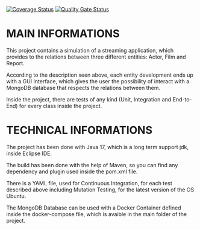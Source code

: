 [![Coverage Status](https://coveralls.io/repos/github/Gabry98/apt-project-repository/badge.svg?branch=master)](https://coveralls.io/github/Gabry98/apt-project-repository?branch=master)
[![Quality Gate Status](https://sonarcloud.io/api/project_badges/measure?project=apt-project-repository_filmapp&metric=alert_status)](https://sonarcloud.io/summary/new_code?id=apt-project-repository_filmapp)

# MAIN INFORMATIONS

This project contains a simulation of a streaming application, which provides to the relations between three different entities: Actor, Film and Report.

According to the description seen above, each entity development ends up with a GUI Interface, which gives the user the possibility of interact with a MongoDB database that respects the relations between them.

Inside the project, there are tests of any kind (Unit, Integration and End-to-End) for every class inside the project.

# TECHNICAL INFORMATIONS

The project has been done with Java 17, which is a long term support jdk, inside Eclipse IDE.

The build has been done with the help of Maven, so you can find any dependency and plugin used inside the pom.xml file.

There is a YAML file, used for Continuous Integration, for each test described above including Mutation Testing, for the latest version of the OS Ubuntu.

The MongoDB Database can be used with a Docker Container defined inside the docker-compose file, which is avaible in the main folder of the project.